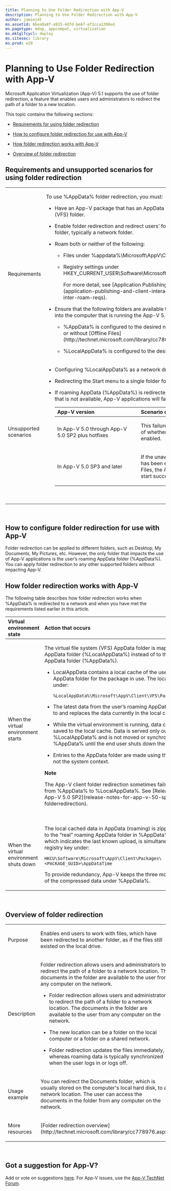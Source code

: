 ```yaml
---
title: Planning to Use Folder Redirection with App-V
description: Planning to Use Folder Redirection with App-V
author: jamiejdt
ms.assetid: 6bea9a8f-a915-4d7d-be67-ef1cca1398ed
ms.pagetype: mdop, appcompat, virtualization
ms.mktglfcycl: deploy
ms.sitesec: library
ms.prod: w10
---
```



# Planning to Use Folder Redirection with App-V


Microsoft Application Virtualization (App-V) 5.1 supports the use of folder redirection, a feature that enables users and administrators to redirect the path of a folder to a new location.

This topic contains the following sections:

-   [Requirements for using folder redirection](#bkmk-folder-redir-reqs)

-   [How to configure folder redirection for use with App-V](#bkmk-folder-redir-cfg)

-   [How folder redirection works with App-V](#bkmk-folder-redir-works)

-   [Overview of folder redirection](#bkmk-folder-redir-overview)

## <a href="" id="bkmk-folder-redir-reqs"></a>Requirements and unsupported scenarios for using folder redirection


<table>
<colgroup>
<col width="50%" />
<col width="50%" />
</colgroup>
<tbody>
<tr class="odd">
<td align="left"><p>Requirements</p></td>
<td align="left"><p>To use %AppData% folder redirection, you must:</p>
<ul>
<li><p>Have an App-V package that has an AppData virtual file system (VFS) folder.</p></li>
<li><p>Enable folder redirection and redirect users’ folders to a shared folder, typically a network folder.</p></li>
<li><p>Roam both or neither of the following:</p>
<ul>
<li><p>Files under %appdata%\Microsoft\AppV\Client\Catalog</p></li>
<li><p>Registry settings under HKEY_CURRENT_USER\Software\Microsoft\AppV\Client\Packages</p>
<p>For more detail, see [Application Publishing and Client Interaction](application-publishing-and-client-interaction.md#bkmk-clt-inter-roam-reqs).</p></li>
</ul></li>
<li><p>Ensure that the following folders are available to each user who logs into the computer that is running the App-V 5.0 SP2 or later client:</p>
<ul>
<li><p>%AppData% is configured to the desired network location (with or without [Offline Files](http://technet.microsoft.com/library/cc780552.aspx) support).</p></li>
<li><p>%LocalAppData% is configured to the desired local folder.</p></li>
</ul></li>
</ul></td>
</tr>
<tr class="even">
<td align="left"><p>Unsupported scenarios</p></td>
<td align="left"><ul>
<li><p>Configuring %LocalAppData% as a network drive.</p></li>
<li><p>Redirecting the Start menu to a single folder for multiple users.</p></li>
<li><p>If roaming AppData (%AppData%) is redirected to a network share that is not available, App-V applications will fail to launch as follows:</p>
<table>
<colgroup>
<col width="50%" />
<col width="50%" />
</colgroup>
<thead>
<tr class="header">
<th align="left">App-V version</th>
<th align="left">Scenario description</th>
</tr>
</thead>
<tbody>
<tr class="odd">
<td align="left"><p>In App-V 5.0 through App-V 5.0 SP2 plus hotfixes</p></td>
<td align="left"><p>This failure will occur regardless of whether Offline Files is enabled.</p></td>
</tr>
<tr class="even">
<td align="left"><p>In App-V 5.0 SP3 and later</p></td>
<td align="left"><p>If the unavailable network share has been enabled for Offline Files, the App-V application will start successfully.</p></td>
</tr>
</tbody>
</table>
<p> </p></li>
</ul></td>
</tr>
</tbody>
</table>

 

## <a href="" id="bkmk-folder-redir-cfg"></a>How to configure folder redirection for use with App-V


Folder redirection can be applied to different folders, such as Desktop, My Documents, My Pictures, etc. However, the only folder that impacts the use of App-V applications is the user’s roaming AppData folder (%AppData%). You can apply folder redirection to any other supported folders without impacting App-V.

## <a href="" id="bkmk-folder-redir-works"></a>How folder redirection works with App-V


The following table describes how folder redirection works when %AppData% is redirected to a network and when you have met the requirements listed earlier in this article.

<table>
<colgroup>
<col width="50%" />
<col width="50%" />
</colgroup>
<thead>
<tr class="header">
<th align="left">Virtual environment state</th>
<th align="left">Action that occurs</th>
</tr>
</thead>
<tbody>
<tr class="odd">
<td align="left"><p>When the virtual environment starts</p></td>
<td align="left"><p>The virtual file system (VFS) AppData folder is mapped to the local AppData folder (%LocalAppData%) instead of to the user’s roaming AppData folder (%AppData%).</p>
<ul>
<li><p>LocalAppData contains a local cache of the user’s roaming AppData folder for the package in use. The local cache is located under:</p>
<p><code>%LocalAppData%\Microsoft\AppV\Client\VFS\PackageGUID\AppData</code></p></li>
<li><p>The latest data from the user’s roaming AppData folder is copied to and replaces the data currently in the local cache.</p></li>
<li><p>While the virtual environment is running, data continues to be saved to the local cache. Data is served only out of %LocalAppData% and is not moved or synchronized with %AppData% until the end user shuts down the computer.</p></li>
<li><p>Entries to the AppData folder are made using the user context, not the system context.</p></li>
</ul>
<div class="alert">
<strong>Note</strong>  
<p>The App-V client folder redirection sometimes fails to move files from %AppData% to %LocalAppData%. See [Release Notes for App-V 5.0 SP2](release-notes-for-app-v-50-sp2.md#bkmk-folderredirection).</p>
</div>
<div>
 
</div></td>
</tr>
<tr class="even">
<td align="left"><p>When the virtual environment shuts down</p></td>
<td align="left"><p>The local cached data in AppData (roaming) is zipped up and copied to the “real” roaming AppData folder in %AppData%. A time stamp, which indicates the last known upload, is simultaneously saved as a registry key under:</p>
<p><code>HKCU\Software\Microsoft\AppV\Client\Packages\&lt;PACKAGE_GUID&gt;\AppDataTime</code></p>
<p>To provide redundancy, App-V keeps the three most recent copies of the compressed data under %AppData%.</p></td>
</tr>
</tbody>
</table>

 

## <a href="" id="bkmk-folder-redir-overview"></a>Overview of folder redirection


<table>
<colgroup>
<col width="50%" />
<col width="50%" />
</colgroup>
<tbody>
<tr class="odd">
<td align="left"><p>Purpose</p></td>
<td align="left"><p>Enables end users to work with files, which have been redirected to another folder, as if the files still existed on the local drive.</p></td>
</tr>
<tr class="even">
<td align="left"><p>Description</p></td>
<td align="left"><p>Folder redirection allows users and administrators to redirect the path of a folder to a network location. The documents in the folder are available to the user from any computer on the network.</p>
<ul>
<li><p>Folder redirection allows users and administrators to redirect the path of a folder to a network location. The documents in the folder are available to the user from any computer on the network.</p></li>
<li><p>The new location can be a folder on the local computer or a folder on a shared network.</p></li>
<li><p>Folder redirection updates the files immediately, whereas roaming data is typically synchronized when the user logs in or logs off.</p></li>
</ul></td>
</tr>
<tr class="odd">
<td align="left"><p>Usage example</p></td>
<td align="left"><p>You can redirect the Documents folder, which is usually stored on the computer's local hard disk, to a network location. The user can access the documents in the folder from any computer on the network.</p></td>
</tr>
<tr class="even">
<td align="left"><p>More resources</p></td>
<td align="left"><p>[Folder redirection overview](http://technet.microsoft.com/library/cc778976.aspx)</p></td>
</tr>
</tbody>
</table>

 

## Got a suggestion for App-V?


Add or vote on suggestions [here](http://appv.uservoice.com/forums/280448-microsoft-application-virtualization). For App-V issues, use the [App-V TechNet Forum](https://social.technet.microsoft.com/Forums/home?forum=mdopappv).

 

 





